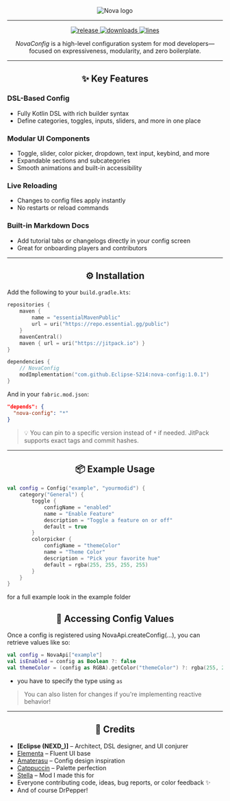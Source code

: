 <p align="center">
  <img alt="Nova logo" src="https://i.imgur.com/y0YX8WC.png" />
</p>

***
<p align="center">
  <a href="https://github.com/Eclipse-5214/nova-config/releases" target="_blank">
    <img alt="release" src="https://img.shields.io/github/v/release/Eclipse-5214/nova-config?color=3ba9ff&style=flat-square" />
  </a>
  <a href="https://github.com/Eclipse-5214/nova-config/releases" target="_blank">
    <img alt="downloads" src="https://img.shields.io/github/downloads/Eclipse-5214/nova-config/total?color=3ba9ff&style=flat-square" />
  </a>
  <a href="https://github.com/Eclipse-5214/nova-config/">
    <img src="https://tokei.rs/b1/github/Eclipse-5214/nova-config?category=code&color=3ba9ff&style=flat-square" alt="lines">
  </a>
</p>

<p align="center"><em>NovaConfig</em> is a high-level configuration system for mod developers—focused on expressiveness, modularity, and zero boilerplate.</p>

---

<h2 align="center">✨ Key Features</h2>

### **DSL-Based Config**
- Fully Kotlin DSL with rich builder syntax  
- Define categories, toggles, inputs, sliders, and more in one place  

### **Modular UI Components**
- Toggle, slider, color picker, dropdown, text input, keybind, and more  
- Expandable sections and subcategories  
- Smooth animations and built-in accessibility  

### **Live Reloading**
- Changes to config files apply instantly  
- No restarts or reload commands  

### **Built-in Markdown Docs**
- Add tutorial tabs or changelogs directly in your config screen  
- Great for onboarding players and contributors  

---

<h2 align="center">⚙️ Installation</h2>

Add the following to your `build.gradle.kts`:

```kotlin
repositories {
    maven {
        name = "essentialMavenPublic"
        url = uri("https://repo.essential.gg/public")
    }
    mavenCentral()
    maven { url = uri("https://jitpack.io") }
}

dependencies {
    // NovaConfig
    modImplementation("com.github.Eclipse-5214:nova-config:1.0.1")
}
```

And in your `fabric.mod.json`:

```json
"depends": {
  "nova-config": "*"
}
```

> 💡 You can pin to a specific version instead of `*` if needed. JitPack supports exact tags and commit hashes.

---

<h2 align="center">📦 Example Usage</h2>

```kotlin
val config = Config("example", "yourmodid") {
    category("General") {
        toggle {
            configName = "enabled"
            name = "Enable Feature"
            description = "Toggle a feature on or off"
            default = true
        }
        colorpicker {
            configName = "themeColor"
            name = "Theme Color"
            description = "Pick your favorite hue"
            default = rgba(255, 255, 255, 255)
        }
    }
}
```

for a full example look in the example folder

<h2 align="center">🧩 Accessing Config Values</h2>

Once a config is registered using NovaApi.createConfig(...), you can retrieve values like so:

```kotlin
val config = NovaApi["example"]
val isEnabled = config as Boolean ?: false
val themeColor = (config as RGBA).getColor("themeColor") ?: rgba(255, 255, 255, 255)
```

- you have to specify the type using `as`

> You can also listen for changes if you're implementing reactive behavior!


---

<h2 align="center">🙌 Credits</h2>

- **[Eclipse (NEXD_)]** – Architect, DSL designer, and UI conjurer  
- [Elementa](https://github.com/gg/elementa) – Fluent UI base  
- [Amaterasu](https://github.com/DocilElm/Amaterasu) – Config design inspiration  
- [Catppuccin](https://github.com/catppuccin) – Palette perfection  
- [Stella](https://github.com/Eclipse-5214/stella) – Mod I made this for
- Everyone contributing code, ideas, bug reports, or color feedback ✨
- And of course DrPepper!


